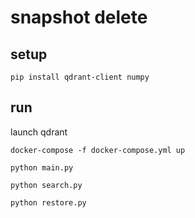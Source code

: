 # snapshot delete

## setup

```shell
pip install qdrant-client numpy
```

## run

launch qdrant

```shell
docker-compose -f docker-compose.yml up
```

```shell
python main.py
```

```shell
python search.py
```

```shell
python restore.py
```
